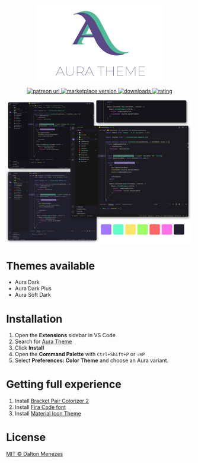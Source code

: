 <p align="center">
  <img src="https://github.com/daltonmenezes/assets/blob/master/images/aura-theme/heading.png?raw=true" alt="Aura Theme" width="70%" />
</p>

<p align="center">
  <!-- Patreon -->
  <a href="https://www.patreon.com/daltonmenezes">
    <img alt="patreon url" src="https://img.shields.io/badge/support%20on-patreon-1C1E26?style=for-the-badge&labelColor=1C1E26&color=4dbb99">
  </a>
  <!-- marketplace version -->
  <a href="https://marketplace.visualstudio.com/items?itemName=DaltonMenezes.aura-theme">
    <img alt="marketplace version" src="https://img.shields.io/vscode-marketplace/v/DaltonMenezes.aura-theme.svg?maxAge=3600&style=for-the-badge&labelColor=1C1E26&color=4dbb99">
  </a>
  <!-- downloads -->
  <a href="https://marketplace.visualstudio.com/items?itemName=DaltonMenezes.aura-theme">
    <img alt="downloads" src="https://img.shields.io/visual-studio-marketplace/d/DaltonMenezes.aura-theme.svg?maxAge=3600&style=for-the-badge&labelColor=1C1E26&color=4dbb99">
  </a>
  <!-- rating -->
  <a href="https://marketplace.visualstudio.com/items?itemName=DaltonMenezes.aura-theme">
    <img alt="rating" src="https://img.shields.io/visual-studio-marketplace/stars/DaltonMenezes.aura-theme.svg?style=for-the-badge&labelColor=1C1E26&color=4dbb99">
  </a>
</p>

<p align="center">
  <img alt="preview" src="https://github.com/daltonmenezes/assets/blob/master/images/aura-theme/preview.png?raw=true" >
</p>

# Themes available
  - Aura Dark
  - Aura Dark Plus
  - Aura Soft Dark

# Installation
1. Open the **Extensions** sidebar in VS Code
2. Search for [Aura Theme](https://marketplace.visualstudio.com/items?itemName=DaltonMenezes.aura-theme)
3. Click **Install**
4. Open the **Command Palette** with `Ctrl+Shift+P` or `⇧⌘P`
5. Select **Preferences: Color Theme** and choose an Aura variant.

# Getting full experience
1. Install [Bracket Pair Colorizer 2](https://marketplace.visualstudio.com/items?itemName=CoenraadS.bracket-pair-colorizer-2)
2. Install [Fira Code font](https://github.com/tonsky/FiraCode/wiki/VS-Code-Instructions)
3. Install [Material Icon Theme](https://marketplace.visualstudio.com/items?itemName=PKief.material-icon-theme)

# License
[MIT © Dalton Menezes](https://github.com/daltonmenezes/aura-theme/blob/master/LICENSE)
